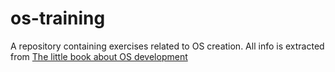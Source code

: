# os-training
A repository containing exercises related to OS creation. All info is extracted from [The little book about OS development](https://littleosbook.github.io/)
